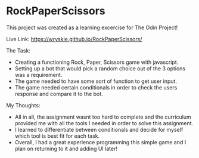 # RockPaperScissors

This project was created as a learning excercise for The Odin Project!

Live Link: https://wryskie.github.io/RockPaperScissors/


The Task:

- Creating a functioning Rock, Paper, Scissors game with javascript.
- Setting up a bot that would pick a random choice out of the 3 options was a requirement.
- The game needed to have some sort of function to get user input.
- The game needed certain conditionals in order to check the users response and compare it to the bot.

My Thoughts:

- All in all, the assignment wasnt too hard to complete and the curriculum provided me with all the tools I needed
  in order to solve this assignment.
- I learned to differentiate between conditionals and decide for myself which tool is best fit for each task.
- Overall, I had a great experience programming this simple game and I plan on returning to it and adding UI later!
